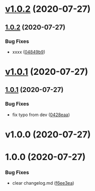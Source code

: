 # [v1.0.2](https://github.com/ookangzheng/codebuild-test/compare/v1.0.1...v1.0.2) (2020-07-27)



## [1.0.2](https://github.com/ookangzheng/codebuild-test/compare/v1.0.1...v1.0.2) (2020-07-27)


### Bug Fixes

* xxxx ([04849b9](https://github.com/ookangzheng/codebuild-test/commit/04849b9229027f154823b09fc23edd9efa882ba3))

# [v1.0.1](https://github.com/ookangzheng/codebuild-test/compare/v1.0.0...v1.0.1) (2020-07-27)



## [1.0.1](https://github.com/ookangzheng/codebuild-test/compare/v1.0.0...v1.0.1) (2020-07-27)


### Bug Fixes

* fix typo from dev ([0428eaa](https://github.com/ookangzheng/codebuild-test/commit/0428eaa12cf763db1b712dc3d87f350baf052531))

# v1.0.0 (2020-07-27)



# 1.0.0 (2020-07-27)


### Bug Fixes

* clear changelog.md ([f6ee3ea](https://github.com/ookangzheng/codebuild-test/commit/f6ee3eaeb36c3a3980420c23fe7f677c0872d0a7))
